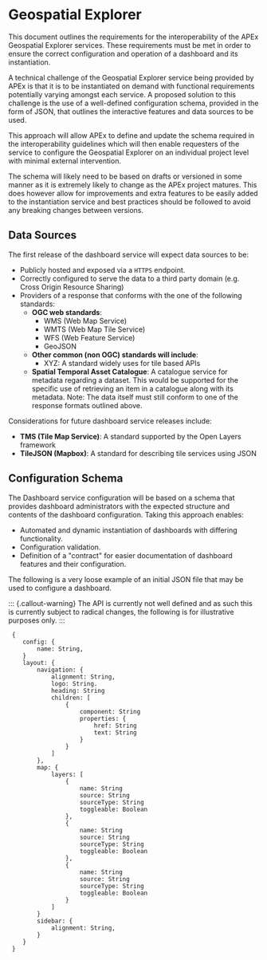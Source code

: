 # Geospatial Explorer

This document outlines the requirements for the interoperability of the APEx Geospatial Explorer services. These
requirements must be met in order to ensure the correct configuration and operation of a dashboard and its
instantiation.

A technical challenge of the Geospatial Explorer service being provided by APEx is that it is to be instantiated on
demand with functional requirements potentially varying amongst each service. A proposed solution to this challenge is
the use of a well-defined configuration schema, provided in the form of JSON, that outlines the interactive features and
data sources to be used.

This approach will allow APEx to define and update the schema required in the interoperability guidelines which will
then enable requesters of the service to configure the Geospatial Explorer on an individual project level with minimal
external intervention.

The schema will likely need to be based on drafts or versioned in some manner as it is extremely likely to change as the
APEx project matures. This does however allow for improvements and extra features to be easily added to the
instantiation service and best practices should be followed to avoid any breaking changes between versions.

## Data Sources

The first release of the dashboard service will expect data sources to be:

- Publicly hosted and exposed via a `HTTPS` endpoint.
- Correctly configured to serve the data to a third party domain (e.g. Cross Origin Resource Sharing)
- Providers of a response that conforms with the one of the following standards:
    - **OGC web standards**:
        - WMS (Web Map Service)
        - WMTS (Web Map Tile Service)
        - WFS (Web Feature Service)
        - GeoJSON
    - **Other common (non OGC) standards will include**:
        - XYZ: A standard widely uses for tile based APIs
    - **Spatial Temporal Asset Catalogue**: A catalogue service for metadata regarding a dataset. This would be
      supported for the specific use of retrieving an item in a catalogue along with its metadata. Note: The data itself
      must still conform to one of the response formats outlined above.

Considerations for future dashboard service releases include:

- **TMS (Tile Map Service)**: A standard supported by the Open Layers framework
- **TileJSON (Mapbox)**: A standard for describing tile services using JSON

## Configuration Schema

The Dashboard service configuration will be based on a schema that provides dashboard administrators with the expected
structure and contents of the dashboard configuration. Taking this approach enables:

- Automated and dynamic instantiation of dashboards with differing functionality.
- Configuration validation.
- Definition of a "contract" for easier documentation of dashboard features and their configuration.

The following is a very loose example of an initial JSON file that may be used to configure a dashboard.

::: {.callout-warning}
The API is currently not well defined and as such this is currently subject to radical changes, the following is for
illustrative purposes only.
:::

```
 {
    config: {
        name: String,
    }
    layout: {
        navigation: {
            alignment: String,
            logo: String.
            heading: String
            children: [
                {
                    component: String
                    properties: {
                        href: String
                        text: String
                    }
                }
            ]
        },
        map: {
            layers: [
                {
                    name: String
                    source: String
                    sourceType: String
                    toggleable: Boolean
                },
                {
                    name: String
                    source: String
                    sourceType: String
                    toggleable: Boolean
                },
                {
                    name: String
                    source: String
                    sourceType: String
                    toggleable: Boolean
                }
            ]
        }
        sidebar: {
            alignment: String,
        }
    }
 }
```